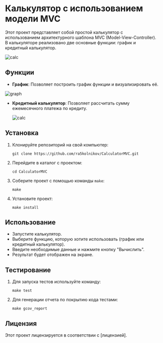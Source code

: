 # Калькулятор с использованием модели MVC

Этот проект представляет собой простой калькулятор с использованием архитектурного шаблона MVC (Model-View-Controller). В калькуляторе реализовано две основные функции: график и кредитный калькулятор.

![calc](Calc/resources/expl_calc)

## Функции

- **График**: Позволяет построить график функции и визуализировать её.

![graph](Calc/resources/expl_graph)
  
- **Кредитный калькулятор**: Позволяет рассчитать сумму ежемесячного платежа по кредиту.

  ![calc](Calc/resources/expl_credit)

## Установка

1. Клонируйте репозиторий на свой компьютер:

    ```
    git clone https://github.com/ra5kolnikov/CalculatorMVC.git
    ```

2. Перейдите в каталог с проектом:

    ```
    cd CalculatorMVC
    ```

3. Соберите проект с помощью команды `make`:

    ```
    make
    ```

4. Установите проект:

    ```
    make install
    ```

## Использование

- Запустите калькулятор.
- Выберите функцию, которую хотите использовать (график или кредитный калькулятор).
- Введите необходимые данные и нажмите кнопку "Вычислить".
- Результат будет отображен на экране.

## Тестирование

1. Для запуска тестов используйте команду:

    ```
    make test
    ```

2. Для генерации отчета по покрытию кода тестами:

    ```
    make gcov_report
    ```

## Лицензия

Этот проект лицензируется в соответствии с [лицензией].

